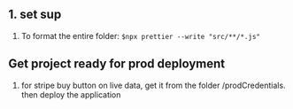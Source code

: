 ## 1. set sup
1. To format the entire folder: `$npx prettier --write "src/**/*.js"`


## Get project ready for prod deployment
1. for stripe buy button on live data, get it from the folder /prodCredentials. then deploy the application
